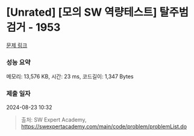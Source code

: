# [Unrated] [모의 SW 역량테스트] 탈주범 검거 - 1953 

[문제 링크](https://swexpertacademy.com/main/code/problem/problemDetail.do?contestProbId=AV5PpLlKAQ4DFAUq) 

### 성능 요약

메모리: 13,576 KB, 시간: 23 ms, 코드길이: 1,347 Bytes

### 제출 일자

2024-08-23 10:32



> 출처: SW Expert Academy, https://swexpertacademy.com/main/code/problem/problemList.do